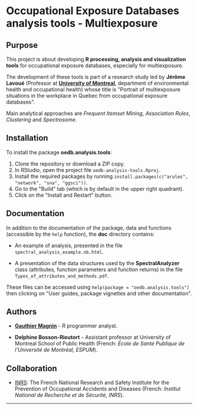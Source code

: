# Occupational Exposure Databases analysis tools - Multiexposure


## Purpose

This project is about developing **R processing, analysis and visualization tools** for occupational exposure databases, especially for multiexposure.

The development of these tools is part of a research study led by **Jérôme Lavoué** (Professor at [**University of Montreal**](https://recherche.umontreal.ca/english/home/), department of environmental health and occupational health) whose title is "Portrait of multiexposure situations in the workplace in Quebec from occupational exposure databases".

Main analytical approaches are *Frequent Itemset Mining*, *Association Rules*, *Clustering* and *Spectrosome*.


## Installation

To install the package **oedb.analysis.tools**:

1. Clone the repository or download a ZIP copy.
2. In RStudio, open the project file `oedb-analysis-tools.Rproj`.
3. Install the required packages by running `install.packages(c("arules", "network", "sna", "ggsci"))`.
4. Go to the "Build" tab (which is by default in the upper right quadrant).
5. Click on the "Install and Restart" button.


## Documentation

In addition to the documentation of the package, data and functions (accessible by the `help` function), the **doc** directory contains:

* An example of analysis, presented in the file `spectral_analysis_example.nb.html`.

* A presentation of the data structures used by the **SpectralAnalyzer** class (attributes, function parameters and function returns) in the file `Types_of_attributes_and_methods.pdf`.

These files can be accessed using `help(package = "oedb.analysis.tools")` then clicking on "User guides, package vignettes and other documentation".


## Authors

* [**Gauthier Magnin**](https://fr.linkedin.com/in/gauthier-magnin) - R programmer analyst.

* **Delphine Bosson-Rieutort** - Assistant professor at University of Montreal School of Public Health (French: *École de Santé Publique de l'Université de Montréal, ESPUM*).


## Collaboration

* [INRS](http://en.inrs.fr/): The French National Research and Safety Institute for the Prevention of Occupational Accidents and Diseases (French: *Institut National de Recherche et de Sécurité, INRS*).


---